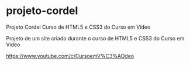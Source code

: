 # projeto-cordel
 Projeto Cordel Curso de HTML5 e CSS3 do Curso em Vídeo

Projeto de um site criado durante o curso de HTML5 e CSS3 do Curso em Vídeo

https://www.youtube.com/c/CursoemV%C3%ADdeo
